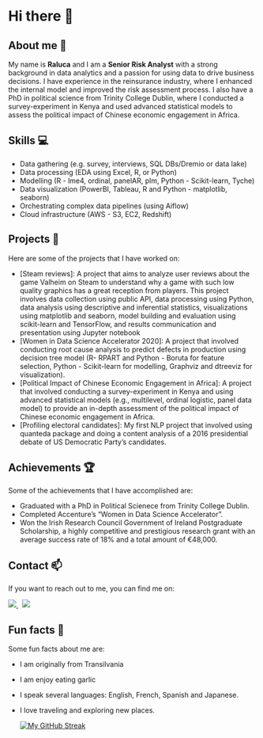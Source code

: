 # Hi there 👋
## About me 💬
My name is <b>Raluca</b> and I am a <b>Senior Risk Analyst</b> with a strong background in data analytics and a passion for using data to drive business decisions. I have experience in the reinsurance industry, where I enhanced the internal model and improved the risk assessment process. I also have a PhD in political science from Trinity College Dublin, where I conducted a survey-experiment in Kenya and used advanced statistical models to assess the political impact of Chinese economic engagement in Africa.

## Skills 💻

- Data gathering (e.g. survey, interviews, SQL DBs/Dremio or data lake)
- Data processing (EDA using Excel, R, or Python)
- Modelling (R - lme4, ordinal, panelAR, plm, Python - Scikit-learn, Tyche)
- Data visualization (PowerBI, Tableau, R and Python - matplotlib, seaborn)
- Orchestrating complex data pipelines (using Aiflow)
- Cloud infrastructure (AWS - S3, EC2, Redshift)
  
## Projects 🚀

Here are some of the projects that I have worked on:

- [Steam reviews]: A project that aims to analyze user reviews about the game Valheim on Steam to understand why a game with such low quality graphics has a great reception from players. This project involves data collection using public API, data processing using Python, data analysis using descriptive and inferential statistics, visualizations using matplotlib and seaborn, model building and evaluation using scikit-learn and TensorFlow, and results communication and presentation using Jupyter notebook
- [Women in Data Science Accelerator 2020]: A project that involved conducting root cause analysis to predict defects in production using decision tree model (R- RPART and Python - Boruta for feature selection, Python - Scikit-learn for modelling, Graphviz and dtreeviz for visualization).
- [Political Impact of Chinese Economic Engagement in Africa]: A project that involved conducting a survey-experiment in Kenya and using advanced statistical models (e.g., multilevel, ordinal logistic, panel data model) to provide an in-depth assessment of the political impact of Chinese economic engagement in Africa.
- [Profiling electoral candidates]: My first NLP project that involved using quanteda package and doing a content analysis of a 2016 presidential debate of US Democratic Party’s candidates.

## Achievements 🏆

Some of the achievements that I have accomplished are:

- Graduated with a PhD in Political Scienece from Trinity College Dublin.
- Completed Accenture’s “Women in Data Science Accelerator”.
- Won the Irish Research Council Government of Ireland Postgraduate Scholarship, a highly competitive and prestigious research grant with an average success rate of 18% and a total amount of €48,000.

## Contact 📫

If you want to reach out to me, you can find me on:

<p align='left'>
  <a href="nicoara_raluca90@yahoo.com">
  <img src="https://img.shields.io/badge/Gmail-D14836?style=for-the-badge&logo=gmail&logoColor=white">
  </a>&nbsp
  
  <a href="https://www.linkedin.com/in/raluca-nicoara/">
  <img src="https://img.shields.io/badge/LinkedIn-0077B5?style=for-the-badge&logo=linkedin&logoColor=white">
  </a>

## Fun facts 🎉

Some fun facts about me are:

- I am originally from Transilvania
- I am enjoy eating garlic 
- I speak several languages: English, French, Spanish and Japanese.
- I love traveling and exploring new places.

  [![My GitHub Streak](https://streak-stats.demolab.com?user=RalucaN&theme=transparent&hide_border=true&date_format=j%20M%5B%20Y%5D&mode=weekly)](https://git.io/streak-stats)





